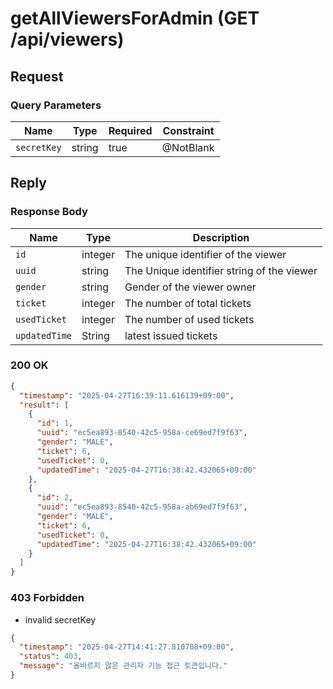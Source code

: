 # getAllViewersForAdmin (GET /api/viewers)

## Request

### Query Parameters

| Name        | Type   | Required | Constraint |
|-------------|--------|----------|------------|
| `secretKey` | string | true     | @NotBlank  |

## Reply

### Response Body

| Name          | Type    | Description                                |
|---------------|---------|--------------------------------------------|
| `id`          | integer | The unique identifier of the viewer        |
| `uuid`        | string  | The Unique identifier string of the viewer |
| `gender`      | string  | Gender of the viewer owner                 |
| `ticket`      | integer | The number of total tickets                |
| `usedTicket`  | integer | The number of used tickets                 |
| `updatedTime` | String  | latest issued tickets                      |

### 200 OK

```json
{
  "timestamp": "2025-04-27T16:39:11.616139+09:00",
  "result": [
    {
      "id": 1,
      "uuid": "ec5ea893-8540-42c5-958a-ce69ed7f9f63",
      "gender": "MALE",
      "ticket": 6,
      "usedTicket": 0,
      "updatedTime": "2025-04-27T16:38:42.432065+09:00"
    },
    {
      "id": 2,
      "uuid": "ec5ea893-8540-42c5-958a-ab69ed7f9f63",
      "gender": "MALE",
      "ticket": 6,
      "usedTicket": 0,
      "updatedTime": "2025-04-27T16:38:42.432065+09:00"
    }
  ]
}
```

### 403 Forbidden

- invalid secretKey

````json
{
  "timestamp": "2025-04-27T14:41:27.810708+09:00",
  "status": 403,
  "message": "올바르지 않은 관리자 기능 접근 토큰입니다."
}
````
